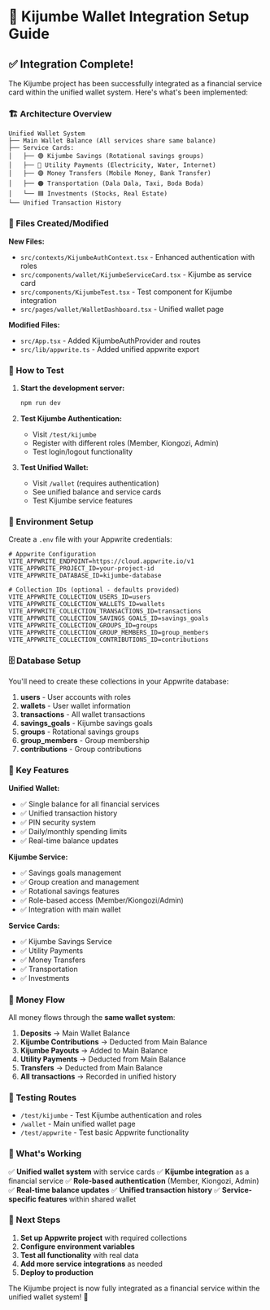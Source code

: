# 🎉 Kijumbe Wallet Integration Setup Guide

## ✅ Integration Complete!

The Kijumbe project has been successfully integrated as a financial service card within the unified wallet system. Here's what's been implemented:

### 🏗️ Architecture Overview

```
Unified Wallet System
├── Main Wallet Balance (All services share same balance)
├── Service Cards:
│   ├── 🟢 Kijumbe Savings (Rotational savings groups)
│   ├── 🔵 Utility Payments (Electricity, Water, Internet)
│   ├── 🟣 Money Transfers (Mobile Money, Bank Transfer)
│   ├── 🟠 Transportation (Dala Dala, Taxi, Boda Boda)
│   └── 🟦 Investments (Stocks, Real Estate)
└── Unified Transaction History
```

### 📁 Files Created/Modified

**New Files:**
- `src/contexts/KijumbeAuthContext.tsx` - Enhanced authentication with roles
- `src/components/wallet/KijumbeServiceCard.tsx` - Kijumbe as service card
- `src/components/KijumbeTest.tsx` - Test component for Kijumbe integration
- `src/pages/wallet/WalletDashboard.tsx` - Unified wallet page

**Modified Files:**
- `src/App.tsx` - Added KijumbeAuthProvider and routes
- `src/lib/appwrite.ts` - Added unified appwrite export

### 🚀 How to Test

1. **Start the development server:**
   ```bash
   npm run dev
   ```

2. **Test Kijumbe Authentication:**
   - Visit `/test/kijumbe`
   - Register with different roles (Member, Kiongozi, Admin)
   - Test login/logout functionality

3. **Test Unified Wallet:**
   - Visit `/wallet` (requires authentication)
   - See unified balance and service cards
   - Test Kijumbe service features

### 🔧 Environment Setup

Create a `.env` file with your Appwrite credentials:

```env
# Appwrite Configuration
VITE_APPWRITE_ENDPOINT=https://cloud.appwrite.io/v1
VITE_APPWRITE_PROJECT_ID=your-project-id
VITE_APPWRITE_DATABASE_ID=kijumbe-database

# Collection IDs (optional - defaults provided)
VITE_APPWRITE_COLLECTION_USERS_ID=users
VITE_APPWRITE_COLLECTION_WALLETS_ID=wallets
VITE_APPWRITE_COLLECTION_TRANSACTIONS_ID=transactions
VITE_APPWRITE_COLLECTION_SAVINGS_GOALS_ID=savings_goals
VITE_APPWRITE_COLLECTION_GROUPS_ID=groups
VITE_APPWRITE_COLLECTION_GROUP_MEMBERS_ID=group_members
VITE_APPWRITE_COLLECTION_CONTRIBUTIONS_ID=contributions
```

### 🗄️ Database Setup

You'll need to create these collections in your Appwrite database:

1. **users** - User accounts with roles
2. **wallets** - User wallet information
3. **transactions** - All wallet transactions
4. **savings_goals** - Kijumbe savings goals
5. **groups** - Rotational savings groups
6. **group_members** - Group membership
7. **contributions** - Group contributions

### 🎯 Key Features

**Unified Wallet:**
- ✅ Single balance for all financial services
- ✅ Unified transaction history
- ✅ PIN security system
- ✅ Daily/monthly spending limits
- ✅ Real-time balance updates

**Kijumbe Service:**
- ✅ Savings goals management
- ✅ Group creation and management
- ✅ Rotational savings features
- ✅ Role-based access (Member/Kiongozi/Admin)
- ✅ Integration with main wallet

**Service Cards:**
- ✅ Kijumbe Savings Service
- ✅ Utility Payments
- ✅ Money Transfers
- ✅ Transportation
- ✅ Investments

### 🔄 Money Flow

All money flows through the **same wallet system**:

1. **Deposits** → Main Wallet Balance
2. **Kijumbe Contributions** → Deducted from Main Balance
3. **Kijumbe Payouts** → Added to Main Balance
4. **Utility Payments** → Deducted from Main Balance
5. **Transfers** → Deducted from Main Balance
6. **All transactions** → Recorded in unified history

### 🧪 Testing Routes

- `/test/kijumbe` - Test Kijumbe authentication and roles
- `/wallet` - Main unified wallet page
- `/test/appwrite` - Test basic Appwrite functionality

### 🎉 What's Working

✅ **Unified wallet system** with service cards
✅ **Kijumbe integration** as a financial service
✅ **Role-based authentication** (Member, Kiongozi, Admin)
✅ **Real-time balance updates**
✅ **Unified transaction history**
✅ **Service-specific features** within shared wallet

### 🚀 Next Steps

1. **Set up Appwrite project** with required collections
2. **Configure environment variables**
3. **Test all functionality** with real data
4. **Add more service integrations** as needed
5. **Deploy to production**

The Kijumbe project is now fully integrated as a financial service within the unified wallet system! 🎉
